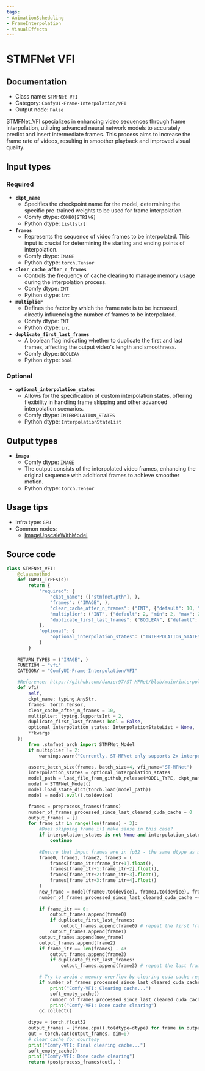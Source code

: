 ```yaml
---
tags:
- AnimationScheduling
- FrameInterpolation
- VisualEffects
---
```


# STMFNet VFI
## Documentation
- Class name: `STMFNet VFI`
- Category: `ComfyUI-Frame-Interpolation/VFI`
- Output node: `False`

STMFNet_VFI specializes in enhancing video sequences through frame interpolation, utilizing advanced neural network models to accurately predict and insert intermediate frames. This process aims to increase the frame rate of videos, resulting in smoother playback and improved visual quality.
## Input types
### Required
- **`ckpt_name`**
    - Specifies the checkpoint name for the model, determining the specific pre-trained weights to be used for frame interpolation.
    - Comfy dtype: `COMBO[STRING]`
    - Python dtype: `List[str]`
- **`frames`**
    - Represents the sequence of video frames to be interpolated. This input is crucial for determining the starting and ending points of interpolation.
    - Comfy dtype: `IMAGE`
    - Python dtype: `torch.Tensor`
- **`clear_cache_after_n_frames`**
    - Controls the frequency of cache clearing to manage memory usage during the interpolation process.
    - Comfy dtype: `INT`
    - Python dtype: `int`
- **`multiplier`**
    - Defines the factor by which the frame rate is to be increased, directly influencing the number of frames to be interpolated.
    - Comfy dtype: `INT`
    - Python dtype: `int`
- **`duplicate_first_last_frames`**
    - A boolean flag indicating whether to duplicate the first and last frames, affecting the output video's length and smoothness.
    - Comfy dtype: `BOOLEAN`
    - Python dtype: `bool`
### Optional
- **`optional_interpolation_states`**
    - Allows for the specification of custom interpolation states, offering flexibility in handling frame skipping and other advanced interpolation scenarios.
    - Comfy dtype: `INTERPOLATION_STATES`
    - Python dtype: `InterpolationStateList`
## Output types
- **`image`**
    - Comfy dtype: `IMAGE`
    - The output consists of the interpolated video frames, enhancing the original sequence with additional frames to achieve smoother motion.
    - Python dtype: `torch.Tensor`
## Usage tips
- Infra type: `GPU`
- Common nodes:
    - [ImageUpscaleWithModel](../../Comfy/Nodes/ImageUpscaleWithModel.md)



## Source code
```python
class STMFNet_VFI:
    @classmethod
    def INPUT_TYPES(s):
        return {
            "required": {
                "ckpt_name": (["stmfnet.pth"], ),
                "frames": ("IMAGE", ),
                "clear_cache_after_n_frames": ("INT", {"default": 10, "min": 1, "max": 1000}),
                "multiplier": ("INT", {"default": 2, "min": 2, "max": 2}), #TODO: Implement recursively invoking interpolator for multi-frame interpolation
                "duplicate_first_last_frames": ("BOOLEAN", {"default": False})
            },
            "optional": {
                "optional_interpolation_states": ("INTERPOLATION_STATES", )
            }
        }
    
    RETURN_TYPES = ("IMAGE", )
    FUNCTION = "vfi"
    CATEGORY = "ComfyUI-Frame-Interpolation/VFI"        

    #Reference: https://github.com/danier97/ST-MFNet/blob/main/interpolate_yuv.py#L93
    def vfi(
        self,
        ckpt_name: typing.AnyStr,
        frames: torch.Tensor,
        clear_cache_after_n_frames = 10,
        multiplier: typing.SupportsInt = 2,
        duplicate_first_last_frames: bool = False,
        optional_interpolation_states: InterpolationStateList = None,
        **kwargs
    ):
        from .stmfnet_arch import STMFNet_Model
        if multiplier != 2:
            warnings.warn("Currently, ST-MFNet only supports 2x interpolation. The process will continue but please set multiplier=2 afterward")

        assert_batch_size(frames, batch_size=4, vfi_name="ST-MFNet")
        interpolation_states = optional_interpolation_states
        model_path = load_file_from_github_release(MODEL_TYPE, ckpt_name)
        model = STMFNet_Model()
        model.load_state_dict(torch.load(model_path))
        model = model.eval().to(device)

        frames = preprocess_frames(frames)
        number_of_frames_processed_since_last_cleared_cuda_cache = 0
        output_frames = []
        for frame_itr in range(len(frames) - 3):
            #Does skipping frame i+1 make sanse in this case?
            if interpolation_states is not None and interpolation_states.is_frame_skipped(frame_itr) and interpolation_states.is_frame_skipped(frame_itr + 1):
                continue
            
            #Ensure that input frames are in fp32 - the same dtype as model
            frame0, frame1, frame2, frame3 = (
                frames[frame_itr:frame_itr+1].float(),
                frames[frame_itr+1:frame_itr+2].float(), 
                frames[frame_itr+2:frame_itr+3].float(), 
                frames[frame_itr+3:frame_itr+4].float()
            )
            new_frame = model(frame0.to(device), frame1.to(device), frame2.to(device), frame3.to(device)).detach().cpu()
            number_of_frames_processed_since_last_cleared_cuda_cache += 2
            
            if frame_itr == 0:
                output_frames.append(frame0)
                if duplicate_first_last_frames:
                    output_frames.append(frame0) # repeat the first frame
                output_frames.append(frame1)
            output_frames.append(new_frame)
            output_frames.append(frame2)
            if frame_itr == len(frames) - 4:
                output_frames.append(frame3)
                if duplicate_first_last_frames:
                    output_frames.append(frame3) # repeat the last frame

            # Try to avoid a memory overflow by clearing cuda cache regularly
            if number_of_frames_processed_since_last_cleared_cuda_cache >= clear_cache_after_n_frames:
                print("Comfy-VFI: Clearing cache...")
                soft_empty_cache()
                number_of_frames_processed_since_last_cleared_cuda_cache = 0
                print("Comfy-VFI: Done cache clearing")
            gc.collect()
        
        dtype = torch.float32
        output_frames = [frame.cpu().to(dtype=dtype) for frame in output_frames] #Ensure all frames are in cpu
        out = torch.cat(output_frames, dim=0)
        # clear cache for courtesy
        print("Comfy-VFI: Final clearing cache...")
        soft_empty_cache()
        print("Comfy-VFI: Done cache clearing")
        return (postprocess_frames(out), )

```
